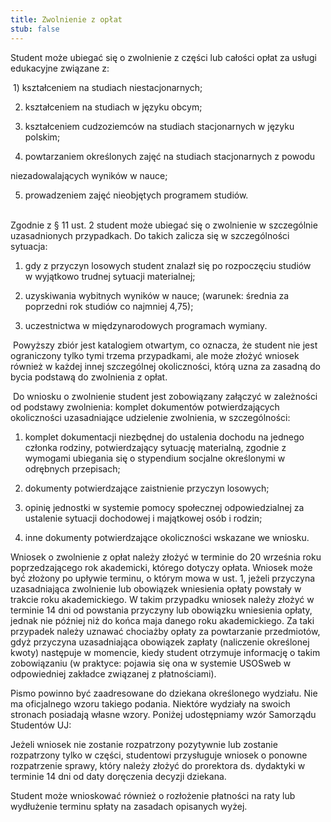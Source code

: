 ```yaml
---
title: Zwolnienie z opłat
stub: false
---
```

Student może ubiegać się o zwolnienie z części lub całości opłat za usługi edukacyjne związane z: 

 1) kształceniem na studiach niestacjonarnych; 

2) kształceniem na studiach w języku obcym; 

3) kształceniem cudzoziemców na studiach stacjonarnych w języku polskim; 

4) powtarzaniem określonych zajęć na studiach stacjonarnych z powodu 

niezadowalających wyników w nauce; 

5) prowadzeniem zajęć nieobjętych programem studiów. 

 \
Zgodnie z § 11 ust. 2 student może ubiegać się o zwolnienie w szczególnie uzasadnionych przypadkach. Do takich zalicza się w szczególności sytuacja: 

1) gdy z przyczyn losowych student znalazł się po rozpoczęciu studiów \
w wyjątkowo trudnej sytuacji materialnej; 

2) uzyskiwania wybitnych wyników w nauce; (warunek: średnia za poprzedni rok studiów co najmniej 4,75);

3) uczestnictwa w międzynarodowych programach wymiany. 

 Powyższy zbiór jest katalogiem otwartym, co oznacza, że student nie jest ograniczony tylko tymi trzema przypadkami, ale może złożyć wniosek również w każdej innej szczególnej okoliczności, którą uzna za zasadną do bycia podstawą do zwolnienia z opłat.  

 Do wniosku o zwolnienie student jest zobowiązany załączyć w zależności od podstawy zwolnienia: komplet dokumentów potwierdzających okoliczności uzasadniające udzielenie zwolnienia, w szczególności: 

1) komplet dokumentacji niezbędnej do ustalenia dochodu na jednego członka rodziny, potwierdzający sytuację materialną, zgodnie z wymogami ubiegania się o stypendium socjalne określonymi w odrębnych przepisach; 

2) dokumenty potwierdzające zaistnienie przyczyn losowych; 

3) opinię jednostki w systemie pomocy społecznej odpowiedzialnej za ustalenie sytuacji dochodowej i majątkowej osób i rodzin; 

4) inne dokumenty potwierdzające okoliczności wskazane we wniosku. 

Wniosek o zwolnienie z opłat należy złożyć w terminie do 20 września roku poprzedzającego rok akademicki, którego dotyczy opłata. Wniosek może być́ złożony po upływie terminu, o którym mowa w ust. 1, jeżeli przyczyna uzasadniająca zwolnienie lub obowiązek wniesienia opłaty powstały w trakcie roku akademickiego. W takim przypadku wniosek należy złożyć w terminie 14 dni od powstania przyczyny lub obowiązku wniesienia opłaty, jednak nie później niż do końca maja danego roku akademickiego. Za taki przypadek należy uznawać chociażby opłaty za powtarzanie przedmiotów, gdyż przyczyna uzasadniająca obowiązek zapłaty (naliczenie określonej kwoty) następuje w momencie, kiedy student otrzymuje informację o takim zobowiązaniu (w praktyce: pojawia się ona w systemie USOSweb w odpowiedniej zakładce związanej z płatnościami). 

Pismo powinno być zaadresowane do dziekana określonego wydziału. Nie ma oficjalnego wzoru takiego podania. Niektóre wydziały na swoich stronach posiadają własne wzory. Poniżej udostępniamy wzór Samorządu Studentów UJ: 

Jeżeli wniosek nie zostanie rozpatrzony pozytywnie lub zostanie rozpatrzony tylko w części, studentowi przysługuje wniosek o ponowne rozpatrzenie sprawy, który należy złożyć do prorektora ds. dydaktyki w terminie 14 dni od daty doręczenia decyzji dziekana. 

Student może wnioskować również o rozłożenie płatności na raty lub wydłużenie terminu spłaty na zasadach opisanych wyżej.
